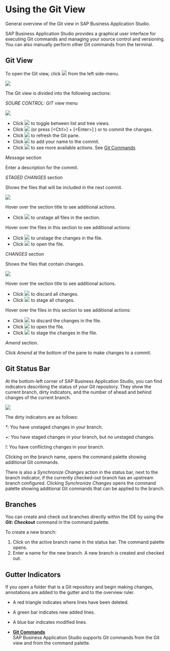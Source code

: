 <!-- loio265962e20eee43f499516de9011ac2e3 -->

# Using the Git View

General overview of the Git view in SAP Business Application Studio.

SAP Business Application Studio provides a graphical user interface for executing Git commands and managing your source control and versioning. You can also manually perform other Git commands from the terminal.



<a name="loio265962e20eee43f499516de9011ac2e3__section_wlx_4kf_zlb"/>

## Git View

To open the Git view, click ![](images/Open_Git_pane_7c27a9f.png) from the left side-menu.

![](images/Git_view_44295cf.jpg)

The Git view is divided into the following sections:

*SOURE CONTROL: GIT* view menu

![](images/source_control_GIT_menu_e10ab7d.png) 

-   Click ![](images/toggle_icon_e7e5e6d.png) to toggle between list and tree views.
-   Click ![](images/commit_icon_5792efe.png) \(or press  [<Ctrl\>\] + [<Enter\>\] \) or to commit the changes.
-   Click ![](images/refresh_icon_new_baea6eb.png) to refresh the Git pane.
-   Click ![](images/sign_off_2702bdd.png) to add your name to the commit.
-   Click ![](images/more_actions_new_ab37e83.png) to see more available actions. See [Git Commands](Git_Commands_5914548.md)

 *Message* section

Enter a description for the commit.

*STAGED CHANGES* section

Shows the files that will be included in the next commit.

![](images/staged_changes_menu_89ea9de.png)

Hover over the section title to see additional actions.

-   Click ![](images/unstage_changes_icon_684e1d1.png) to unstage all files in the section.

Hover over the files in this section to see additional actions:

-   Click ![](images/unstage_changes_icon_684e1d1.png) to unstage the changes in the file.
-   Click ![](images/open_file_icon_2380fb5.png) to open the file.

*CHANGES* section

Shows the files that contain changes.

![](images/changes_menu_da6cd19.png)

Hover over the section title to see additional actions.

-   Click ![](images/discard_changes_icon_b9f9b23.png) to discard all changes.
-   Click ![](images/stage_changes_icon_10076b2.png) to stage all changes.

Hover over the files in this section to see additional actions:

-   Click ![](images/discard_changes_icon_b9f9b23.png) to discard the changes in the file.
-   Click ![](images/open_file_icon_2380fb5.png) to open the file.
-   Click ![](images/stage_changes_icon_10076b2.png) to stage the changes in the file.

*Amend* section.

Click *Amend* at the bottom of the pane to make changes to a commit.



<a name="loio265962e20eee43f499516de9011ac2e3__section_rqf_jtf_zlb"/>

## Git Status Bar

At the bottom-left corner of SAP Business Application Studio, you can find indicators describing the status of your Git repository. They show the current branch, dirty indicators, and the number of ahead and behind changes of the current branch.

![](images/Git_Status_Bar_a3be78e.png)

The dirty indicators are as follows:

*\**: You have unstaged changes in your branch.

*+*: You have staged changes in your branch, but no unstaged changes.

*!*: You have conflicting changes in your branch.

Clicking on the branch name, opens the command palette showing additional Git commands.

There is also a *Synchronize Changes* action in the status bar, next to the branch indicator, if the currently checked-out branch has an upstream branch configured. Clicking *Synchronize Changes* opens the command palette showing additional Git commands that can be applied to the branch.



<a name="loio265962e20eee43f499516de9011ac2e3__section_gl5_q1g_zlb"/>

## Branches

You can create and check out branches directly within the IDE by using the ***Git: Checkout*** command in the command palette.

To create a new branch:

1.  Click on the active branch name in the status bar. The command palette opens.
2.  Enter a name for the new branch. A new branch is created and checked out.



<a name="loio265962e20eee43f499516de9011ac2e3__section_trx_bbg_zlb"/>

## Gutter Indicators

If you open a folder that is a Git repository and begin making changes, annotations are added to the gutter and to the overview ruler.

-   A red triangle indicates where lines have been deleted.

-   A green bar indicates new added lines.

-   A blue bar indicates modified lines.


-   **[Git Commands](Git_Commands_5914548.md "SAP Business Application Studio supports Git
		commands from the Git view and from the command palette.")**  
SAP Business Application Studio supports Git commands from the Git view and from the command palette.

